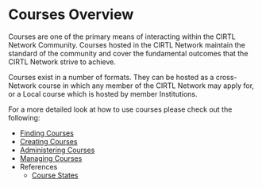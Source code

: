 # Courses Overview
Courses are one of the primary means of interacting within the CIRTL Network Community. Courses hosted in the CIRTL Network maintain the standard of the community and cover the fundamental outcomes that the CIRTL Network strive to achieve.

Courses exist in a number of formats. They can be hosted as a cross-Network course in which any member of the CIRTL Network may apply for, or a Local course which is hosted by member Institutions.

For a more detailed look at how to use courses please check out the following:

- [Finding Courses](finding_courses.html)
- [Creating Courses](creating_courses.html)
- [Administering Courses](administering_courses.html)
- [Managing Courses](managing_courses.html)
- References
  - [Course States](references/course_states.html)

